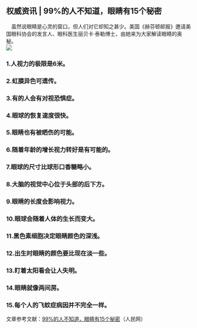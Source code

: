 ## 权威资讯 | 99%的人不知道，眼睛有15个秘密  
  　虽然说眼睛是心灵的窗口，但人们对它却知之甚少。美国《赫芬顿邮报》邀请美国眼科协会的发言人、眼科医生丽贝卡·泰勒博士，由她来为大家解读眼睛的奥秘。  
![](http://cdncms.v-keep.cn/wp-content/uploads/2020/04/58f502fd695342d9a0ff8efdd2bac055-1024x723.jpg)  
### 1.人视力的极限是6米。  
### 2.虹膜异色可遗传。  
### 3.有的人会有对视恐惧症。  
### 4.眼球的恢复速度很快。  
### 5.眼睛也有被晒伤的可能。  
### 6.随着年龄的增长视力转好是有可能的。  
### 7.眼球的尺寸比球形口香糖略小。  
###  8.大脑的视觉中心位于头部的后下方。  
### 9.眼睛的长度会影响视力。  
### 10.眼球会随着人体的生长而变大。  
### 11.黑色素细胞决定眼睛颜色的深浅。  
### 12.出生时眼睛的颜色要比现在淡一些。  
### 13.盯着太阳看会让人失明。  
### 14.眼睛就像两间房。  
### 15.每个人的飞蚊症病因并不完全一样。  
文章参考文献：<a href="http://health.people.com.cn/n/2015/0830/c21471-27532032-2.html">99%的人不知道，眼睛有15个秘密</a>（人民网）  
